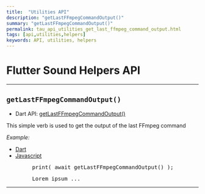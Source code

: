 ```yaml
---
title:  "Utilities API"
description: "getLastFFmpegCommandOutput()"
summary: "getLastFFmpegCommandOutput()"
permalink: tau_api_utilities_get_last_ffmpeg_command_output.html
tags: [api,utilities,helpers]
keywords: API, utilities, helpers
---
```


# Flutter Sound Helpers API

---------------------------------------------------------------------------------------------------------------------------

## `getLastFFmpegCommandOutput()`

- Dart API: [getLastFFmpegCommandOutput()](pages/flutter-sound/api/helper/FlutterSoundHelper/getLastFFmpegCommandOutput.html)

This simple verb is used to get the output of the last FFmpeg command

*Example:*
<ul id="profileTabs" class="nav nav-tabs">
    <li class="active"><a href="#dart" data-toggle="tab">Dart</a></li>
    <li><a href="#javascript" data-toggle="tab">Javascript</a></li>
</ul>
<div class="tab-content">

<div role="tabpanel" class="tab-pane active" id="dart">

<pre>
        print( await getLastFFmpegCommandOutput() );
</pre>

</div>

<div role="tabpanel" class="tab-pane" id="javascript">
<pre>
        Lorem ipsum ...
</pre>
</div>

</div>

---------------------------------------------------------------------------------------------------------------------------
